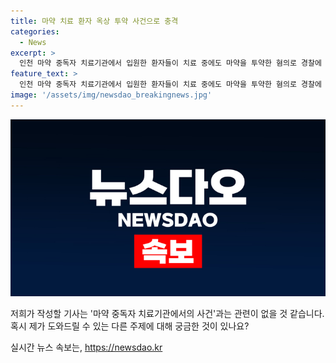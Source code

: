```yaml
---
title: 마약 치료 환자 옥상 투약 사건으로 충격
categories:
  - News
excerpt: >
  인천 마약 중독자 치료기관에서 입원한 환자들이 치료 중에도 마약을 투약한 혐의로 경찰에 붙잡혔습니다. A씨 등 20대 여성 2명은 마약류 관리법 위반으로 조사를 받고 있습니다. 이들은 외출 후 인근 상가건물 옥상에서 필로폰을 투약한 것으로 알려졌습니다. 사회 이목 집중의 중심이 된 이 사건은 계속해서 관심을 끌고 있습니다.
feature_text: >
  인천 마약 중독자 치료기관에서 입원한 환자들이 치료 중에도 마약을 투약한 혐의로 경찰에 붙잡혔습니다. A씨 등 20대 여성 2명은 마약류 관리법 위반으로 조사를 받고 있습니다. 이들은 외출 후 인근 상가건물 옥상에서 필로폰을 투약한 것으로 알려졌습니다. 사회 이목 집중의 중심이 된 이 사건은 계속해서 관심을 끌고 있습니다.
image: '/assets/img/newsdao_breakingnews.jpg'
---
```


<p><img src="/assets/img/newsdao_breakingnews.jpg" alt="implanttips 속보" /></p>

<p>저희가 작성할 기사는 '마약 중독자 치료기관에서의 사건'과는 관련이 없을 것 같습니다. 혹시 제가 도와드릴 수 있는 다른 주제에 대해 궁금한 것이 있나요?</p>
실시간 뉴스 속보는, <a href="https://newsdao.kr" rel="dofollow">https://newsdao.kr</a>


